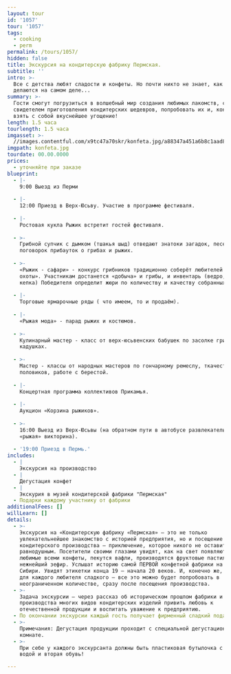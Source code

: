 ```yaml
---
layout: tour
id: '1057'
tour: '1057'
tags:
  - cooking
  - perm
permalink: /tours/1057/
hidden: false
title: Экскурсия на кондитерскую фабрику Пермская.
subtitle: ''
intro: >-
  Все с детства любят сладости и конфеты. Но почти никто не знает, как они
  делаются на самом деле...
summary: >-
  Гости смогут погрузиться в волшебный мир создания любимых лакомств, стать
  свидетелем приготовления кондитерских шедевров, попробовать их и, конечно же,
  взять с собой вкуснейшее угощение!
length: 1.5 часа
tourlength: 1.5 часа
imgasset: >-
  //images.contentful.com/x9tc47a70skr/konfeta.jpg/a88347a451a6b8c1aad856a8ac88c8ab/konfeta.jpg
imgpath: konfeta.jpg
tourdate: 00.00.0000
prices:
  - уточняйте при заказе
blueprint:
  - |-
    9:00 Выезд из Перми
     
  - |-
    12:00 Приезд в Верх-Юсьву. Участие в программе фестиваля.
     
  - |-
    Ростовая кукла Рыжик встретит гостей фестиваля.
     
  - >-
    Грибной супчик с дымком (тшакья шыд) отведают знатоки загадок, песен стихов,
    поговорок прибауток о грибах и рыжих.
     
  - >-
    «Рыжик - сафари» - конкурс грибников традиционно соберёт любителей «тихой
    охоты». Участникам достанется «добыча» и грибы, и инвентарь (ведро, нож,
    кепка) Победителя определит жюри по количеству и качеству собранных рыжиков.
     
  - |-
    Торговые ярмарочные ряды ( что имеем, то и продаём).
     
  - |-
    «Рыжая мода» - парад рыжих и костюмов.
     
  - >-
    Кулинарный мастер - класс от верх-юсьвенских бабушек по засолке грибов в
    кадушках.
     
  - >-
    Мастер - классы от народных мастеров по гончарному ремеслу, ткачеству
    половиков, работе с берестой.
     
  - |-
    Концертная программа коллективов Прикамья.
     
  - |-
    Аукцион «Корзина рыжиков».
     
  - >-
    16:00 Выезд из Верх-Юсьвы (на обратном пути в автобусе развлекательная
    «рыжая» викторина).
     
  - '19:00 Приезд в Пермь.'
includes:
  - |
    Экскурсия на производство
  - |
    Дегустация конфет
  - |
    Экскурия в музей кондитерской фабрики "Пермская"
  - Подарки каждому участнику от фабрики
additionalFees: []
willLearn: []
details:
  - >-
    Экскурсия на «Кондитерскую фабрику «Пермская» — это не только
    увлекательнейшее знакомство с историей предприятия, но и посещение
    кондитерского производства — приключение, которое никого не оставит
    равнодушным. Посетители своими глазами увидят, как на свет появляются
    любимые всеми конфеты, пекутся вафли, производятся фруктовые пастилки и
    нежнейший зефир. Услышат историю самой ПЕРВОЙ конфетной фабрики на Урале и в
    Сибири. Увидят этикетки конца 19 — начала 20 веков. И, конечно же, радость
    для каждого любителя сладкого — все это можно будет попробовать в
    неограниченном количестве, сразу после посещения производства.
  - >-
    Задача экскурсии — через рассказ об историческом прошлом фабрики и показ
    производства многих видов кондитерских изделий привить любовь к
    отечественной продукции и воспитать уважение к предприятию.
  - По окончании экскурсии каждый гость получает фирменный сладкий подарок!
  - >-
    Примечания: Дегустация продукции проходит с специальной дегустационной
    комнате.
  - >-
    При себе у каждого экскурсанта должны быть пластиковая бутылочка с питьевой
    водой и вторая обувь!

---
```

